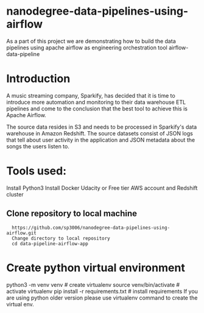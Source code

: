 # nanodegree-data-pipelines-using-airflow
As a part of this project we are demonstrating how to build the data pipelines using apache airflow as engineering orchestration tool
airflow-data-pipeline

# Introduction
A music streaming company, Sparkify, has decided that it is time to introduce more automation and monitoring to their data warehouse ETL pipelines and come to the conclusion that the best tool to achieve this is Apache Airflow.

The source data resides in S3 and needs to be processed in Sparkify's data warehouse in Amazon Redshift. The source datasets consist of JSON logs that tell about user activity in the application and JSON metadata about the songs the users listen to.

# Tools used:
  Install Python3
  Install Docker
  Udacity or Free tier AWS account and Redshift cluster
  ## Clone repository to local machine
      https://github.com/sp3006/nanodegree-data-pipelines-using-airflow.git
      Change directory to local repository
      cd data-pipeline-airflow-app
# Create python virtual environment
  python3 -m venv venv             # create virtualenv
  source venv/bin/activate         # activate virtualenv
  pip install -r requirements.txt  # install requirements
  If you are using python older version please use virtualenv command to create the virtual env.
  


